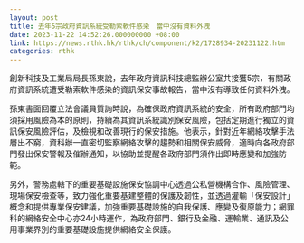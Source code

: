 ```yaml
---
layout: post
title: 去年5宗政府資訊系統受勒索軟件感染　當中沒有資料外洩
date: 2023-11-22 14:52:26.000000000 +08:00
link: https://news.rthk.hk/rthk/ch/component/k2/1728934-20231122.htm
categories: rthk
---
```


創新科技及工業局局長孫東說，去年政府資訊科技總監辦公室共接獲5宗，有關政府資訊系統遭受勒索軟件感染的資訊保安事故報告，當中沒有導致任何資料外洩。

孫東書面回覆立法會議員質詢時說，為確保政府資訊系統的安全，所有政府部門均須採用風險為本的原則，持續為其資訊系統識別保安風險，包括定期進行獨立的資訊保安風險評估，及檢視和改善現行的保安措施。他表示，針對近年網絡攻擊手法層出不窮，資科辦一直密切監察網絡攻擊的趨勢和相關保安威脅，適時向各政府部門發出保安警報及催辦通知，以協助並提醒各政府部門須作出即時應變和加強防範。

另外，警務處轄下的重要基礎設施保安協調中心透過公私營機構合作、風險管理、現場保安檢查等，致力強化重要基建整體的保護及韌性，並透過灌輸「保安設計」概念和提供專業保安建議，加強重要基礎設施的自我保護、應變及復原能力；網罪科的網絡安全中心亦24小時運作，為政府部門、銀行及金融、運輸業、通訊及公用事業界別的重要基礎設施提供網絡安全保護。
